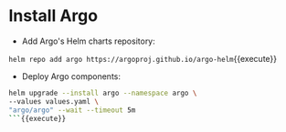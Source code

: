 # Install Argo

* Add Argo's Helm charts repository:

`helm repo add argo https://argoproj.github.io/argo-helm`{{execute}}

* Deploy Argo components:

```bash
helm upgrade --install argo --namespace argo \
--values values.yaml \
"argo/argo" --wait --timeout 5m
```{{execute}}
